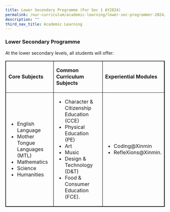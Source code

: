 ```yaml
---
title: Lower Secondary Programme (For Sec 1 AY2024)
permalink: /our-curriculum/academic-learning/lower-sec-programmer-2024/
description: ""
third_nav_title: Academic Learning
---
```

### Lower Secondary Programme

At the lower secondary levels, all students will offer:  


<table border="1" style="border-color: black;">
<tbody>
<tr>
<td width="192">
<p><strong>Core Subjects</strong></p>
</td>
<td width="270">
<p><strong>Common Curriculum Subjects</strong></p>
</td>
<td width="162">
<p><strong>Experiential Modules</strong></p>
</td>
</tr>
<tr>
<td width="192">
<ul>
<li>English Language</li>
<li>Mother Tongue Languages (MTL)</li>
<li>Mathematics</li>
<li>Science</li>
<li>Humanities</li>
</ul>
</td>
<td width="270">
<ul>
<li>Character &amp; Citizenship Education (CCE)</li>
<li>Physical Education (PE)</li>
<li>Art</li>
<li>Music</li>
<li>Design &amp; Technology (D&amp;T)</li>
<li>Food &amp; Consumer Education (FCE).</li>
</ul>
</td>
<td width="162">
<ul>
<li>Coding@Xinmin</li>
<li>RefleXions@Xinmin.</li>
</ul>
</td>
</tr>
</tbody>
</table>
<p>&nbsp;</p>


